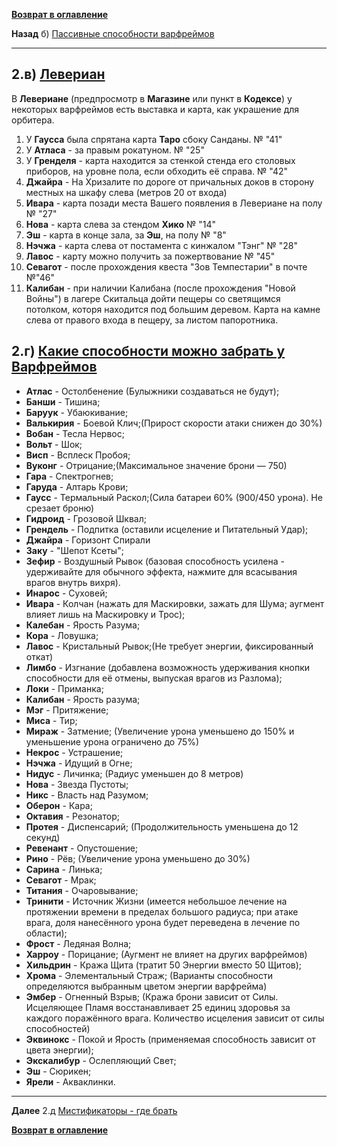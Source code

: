 **[Возврат в оглавление](index.md)**

**Назад** б) [Пассивные способности варфреймов](02_b.md)
***


##   2.в) [Левериан](https://warframe.fandom.com/ru/wiki/Левериан)

   В **Левериане** (предпросмотр в **Магазине** или пункт в **Кодексе**) у некоторых варфреймов есть выставка и карта, как украшение для орбитера. 

   1. У **Гаусса** была спрятана карта **Таро** сбоку Санданы. № "41"
   2. У **Атласа** - за правым рокатуном. № "25"
   3. У **Гренделя** - карта находится за стенкой стенда его столовых приборов,  на уровне пола, если обходить её справа. № "42"
   4. **Джайра** - На Хризалите по дороге от причальных доков в сторону местных на шкафу слева (метров 20 от входа)
   5. **Ивара** - карта позади места Вашего появления в Левериане на полу № "27"
   6. **Нова** - карта слева за стендом **Хико** № "14"
   7. **Эш** - карта в конце зала, за **Эш**, на полу № "8"
   8. **Нэчжа** - карта слева от постамента с кинжалом "Тэнг" № "28"
   9. **Лавос** - карту можно получить за пожертвование  № "45"
   10. **Севагот** - после прохождения квеста "Зов Темпестарии" в почте №"46"
   11. **Калибан** - при наличии Калибана (после прохождения "Новой Войны") в лагере Скитальца дойти пещеры со светящимся потолком, которя находится под большим деревом. Карта на камне слева от правого входа в пещеру, за листом папоротника.

##   2.г) **[Какие способности можно забрать у Варфреймов](https://warframe.fandom.com/ru/wiki/Гельминт#Прививание_и_замена_способностей)**
 * **Атлас** - Остолбенение (Булыжники создаваться не будут);
 * **Банши** - Тишина;
 * **Баруук** - Убаюкивание;
 * **Валькирия** - Боевой Клич;(Прирост скорости атаки снижен до 30%)
 * **Вобан** - Тесла Нервос;
 * **Вольт** - Шок;
 * **Висп** - Всплеск Пробоя;
 * **Вуконг** - Отрицание;(Максимальное значение брони — 750)
 * **Гара** - Спектрогнев;
 * **Гаруда** - Алтарь Крови;
 * **Гаусс** - Термальный Раскол;(Сила батареи 60% (900/450 урона). Не срезает броню)
 * **Гидроид** - Грозовой Шквал;
 * **Грендель** - Подпитка (оставили исцеление и Питательный Удар);
 * **Джайра** - Горизонт Спирали
 * **Заку** - "Шепот Ксеты";
 * **Зефир** - Воздушный Рывок (базовая способность усилена - удерживайте для обычного эффекта, нажмите для всасывания врагов внутрь вихря).
 * **Инарос** - Суховей;
 * **Ивара** - Колчан (нажать для Маскировки, зажать для Шума; аугмент влияет лишь на Маскировку и Трос);
 * **Калебан** - Ярость Разума;
 * **Кора** - Ловушка;
 * **Лавос** - Кристальный Рывок;(Не требует энергии, фиксированный откат)
 * **Лимбо** - Изгнание (добавлена возможность удерживания кнопки способности для её отмены, выпуская врагов из Разлома);
 * **Локи** - Приманка;
 * **Калибан** - Ярость разума;
 * **Мэг** - Притяжение;
 * **Миса** - Тир;
 * **Мираж** - Затмение; (Увеличение урона уменьшено до 150% и уменьшение урона ограничено до 75%)
 * **Некрос** - Устрашение;
 * **Нэчжа** - Идущий в Огне;
 * **Нидус** - Личинка; (Радиус уменьшен до 8 метров)
 * **Нова** - Звезда Пустоты;
 * **Никс** - Власть над Разумом;
 * **Оберон** - Кара;
 * **Октавия** - Резонатор;
 * **Протея** - Диспенсарий; (Продолжительность уменьшена до 12 секунд)
 * **Ревенант** - Опустошение;
 * **Рино** - Рёв; (Увеличение урона уменьшено до 30%)
 * **Сарина** - Линька;
 * **Севагот** - Мрак;
 * **Титания** - Очаровывание;
 * **Тринити** - Источник Жизни (имеется небольшое лечение на протяжении времени в пределах большого радиуса; при атаке врага, доля нанесённого урона будет переведена в лечение по области);
 * **Фрост** - Ледяная Волна;
 * **Харроу** - Порицание; (Аугмент не влияет на других варфреймов)
 * **Хильдрин** - Кража Щита (тратит 50 Энергии вместо 50 Щитов);
 * **Хрома** - Элементальный Страж; (Варианты способности определяются выбранным цветом энергии варфрейма)
 * **Эмбер** - Огненный Взрыв; (Кража брони зависит от Силы. Исцеляющее Пламя восстанавливает 25 единиц здоровья за каждого поражённого врага. Количество исцеления зависит от силы способностей)
 * **Эквинокс** - Покой и Ярость (применяемая способность зависит от цвета энергии);
 * **Экскалибур** - Ослепляющий Свет;
 * **Эш** - Сюрикен;
 * **Ярели** - Акваклинки.
 
***
**Далее** 2.д [Мистификаторы - где брать](02_d.md)

**[Возврат в оглавление](index.md)**

